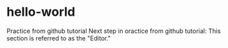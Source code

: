# hello-world
Practice from github tutorial
Next step in oractice from github tutorial: This section is referred to as the "Editor."

